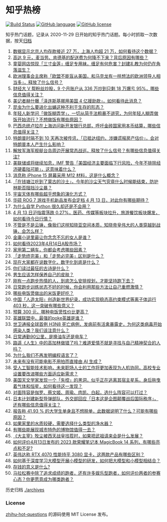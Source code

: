# 知乎热榜
[![Build Status](https://github.com/ToWeLong/zhihu-hot-questions/workflows/CI/badge.svg)](https://github.com/ToWeLong/zhihu-hot-questions/actions)
[![GitHub language](https://img.shields.io/badge/language-golang-orange.svg)](https://golang.org/)
[![GitHub license](https://img.shields.io/github/license/ToWeLong/zhihu-hot-questions)](https://github.com/ToWeLong/zhihu-hot-questions/blob/main/LICENSE)

知乎热门话题，记录从 2020-11-29 日开始的知乎热门话题。每小时抓取一次数据，按天[归档](./archives)

<!-- BEGIN -->

1. [数据显示北京人均存款接近 27 万，上海人均超 21 万，如何看待这个数据？](https://www.zhihu.com/question/595206992)
1. [高达 9 元，麦当劳、肯德基的配送费为何降不下来？背后原因有哪些？](https://www.zhihu.com/question/595324066)
1. [童婴网店惊现「三寸金莲」缠足专用袜，缠足有何危害？封建礼教为何仍在角落滋生？](https://www.zhihu.com/question/595131643)
1. [欧洲理事会主席称「欧盟不能盲从美国，和马克龙有一样想法的欧洲领导人相当多」，释放了什么信号？](https://www.zhihu.com/question/595132786)
1. [财经大 V 帮粉丝炒股，9 个月账户从 336 万炒到只剩 18 万爆亏 95%，哪些信息值得关注？](https://www.zhihu.com/question/595305140)
1. [美记者赫什曝「泽连斯基挪用美国 4 亿援助款」，如何看待此消息？](https://www.zhihu.com/question/595367199)
1. [昆虫为什么要进化出蛹这种不利于生存的形态？](https://www.zhihu.com/question/502944559)
1. [年轻人新学问「做饭糊弄学」，一切从简手法粗暴不讲究，为何年轻人糊弄做饭开始流行？不想做饭有哪些原因？](https://www.zhihu.com/question/595350624)
1. [巴西总统卢拉在上海访问新开发银行总部，呼吁金砖国家用本币结算，哪些信息值得关注？](https://www.zhihu.com/question/595372734)
1. [特朗普时隔不到 10 天再次被传讯，「已抵达纽约，涉嫌谎报房产估价」，会对特朗普本人产生什么影响？](https://www.zhihu.com/question/595369188)
1. [解放军海军舰艇台岛周边开展常态战巡，释放了什么信号？有哪些信息值得关注?](https://www.zhihu.com/question/595007915)
1. [美联储或将继续加息，IMF 警告「美国经济主要面临下行风险，今年不排除经济硬着陆可能」，这意味着什么？](https://www.zhihu.com/question/595307307)
1. [消息称 iPhone 15 屏幕采用 M12 材料，这是什么概念？](https://www.zhihu.com/question/594932513)
1. [「在钱塘江吃到了蒙古的沙土」，今年的沙尘天气究竟什么时候能结束，防护林能否阻挡沙尘暴？](https://www.zhihu.com/question/595310220)
1. [宇宙天体有哪些超乎想象的演化方式？](https://www.zhihu.com/question/595159484)
1. [华硕 ROG 7 游戏手机新品发布会定档 4 月 13 日，对此你有哪些期待？](https://www.zhihu.com/question/591460450)
1. [为什么自学 Python 很久却还是不会用？](https://www.zhihu.com/question/559713692)
1. [4 月 13 日沪指震荡跌 0.27%，医药、传媒等板块拉升，旅游餐饮板块爆发，如何看待今日行情？](https://www.zhihu.com/question/595315099)
1. [不管是不是云锤，像我们这样知晓亚空间本质，知晓帝皇伟大的人类穿越到战锤，会怎么样？](https://www.zhihu.com/question/594762489)
1. [金庸小说里最让你念念不忘的女人是谁？](https://www.zhihu.com/question/293561721)
1. [如何看待2023年4月14日A股市场？](https://www.zhihu.com/question/595425854)
1. [家用第二辆车，你都会考虑哪些因素？](https://www.zhihu.com/question/593149557)
1. [「走势终完美」和「走势必完美」区别是什么？](https://www.zhihu.com/question/594530811)
1. [现在大家都在说数字化，数字化到底是什么？](https://www.zhihu.com/question/422307651)
1. [你们读过最狂的古诗是什么？](https://www.zhihu.com/question/59699160)
1. [男生应该怎样保养自己的皮肤？](https://www.zhihu.com/question/593682093)
1. [刚有一点跑步热情的人，到底怎么安排规划，才能坚持跑下去？](https://www.zhihu.com/question/593013860)
1. [日常跑步训练状态不好的时候，你会利用那些方法让自己重燃激情？](https://www.zhihu.com/question/594215545)
1. [哪些电饭煲做出的米饭更好吃？](https://www.zhihu.com/question/591285347)
1. [中国「人造太阳」创造新世界纪录，成功实现稳态高约束模式等离子体运行 403 秒，这一突破有哪些意义？](https://www.zhihu.com/question/595299535)
1. [预算 300 元，哪种电饭煲性价比更高？](https://www.zhihu.com/question/591688093)
1. [英雄联盟中，最强的poke英雄是谁？](https://www.zhihu.com/question/595113859)
1. [世卫通报全球首例 H3N8 死亡病例，发病前有活禽暴露史，为何这类病毒开始感染人类？我们该注意什么？](https://www.zhihu.com/question/595207019)
1. [日常通勤90公里，是换油车还是电车？](https://www.zhihu.com/question/595308241)
1. [路遥《人生》中的高加林做错了吗？难道爱情不就是寻找与自己精神契合的人吗？](https://www.zhihu.com/question/35755752)
1. [为什么我们不再发明编程语言了？](https://www.zhihu.com/question/593462158)
1. [未来有没有可能电影不用拍而直接由 AI 生成？](https://www.zhihu.com/question/594801424)
1. [受人工智能技术影响，未来职场人士的工作将更加表现为人机协同，高校专业设置要改进哪些方面适应新需求？](https://www.zhihu.com/question/595245357)
1. [美国天文学家发现一个「失控」的黑洞，似乎正在逃离其宿主星系，身后拖曳着气体和恒星，如何看待这一发现？](https://www.zhihu.com/question/595291582)
1. [对面阵容是伽罗、蔡文姬、周瑜、肉凯、白起，选什么阵容可以打过？](https://www.zhihu.com/question/530278128)
1. [日本计划建新型导弹部队，外交部回应「日本这是企图颠覆战后国际秩序」，还有哪些信息值得关注？](https://www.zhihu.com/question/595368432)
1. [报告称 41.93 % 的大学生单身且不想脱单，此数据说明了什么？可能有哪些原因？](https://www.zhihu.com/question/595298961)
1. [如果家里的水质较硬，需要选择什么类型的净水器？](https://www.zhihu.com/question/592802404)
1. [有哪些能展现城市特色的博物馆值得一去？](https://www.zhihu.com/question/592475299)
1. [《大主宰》牧尘被西天战皇找茬时，如果把武祖请来会是什么发展？](https://www.zhihu.com/question/594960681)
1. [如何评价4月13日发布的 2023 款荣耀笔记本 MagicBook 14 系列，有哪些亮点和不足?](https://www.zhihu.com/question/595332081)
1. [英伟达称 RTX 4070 性能持平 3080 显卡，这两款产品有哪些区别？](https://www.zhihu.com/question/594895694)
1. [如何基于深度学习大模型开展小模型的研发，如何把大模型和小模型相结合？](https://www.zhihu.com/question/594938636)
1. [存钱的意义是什么?](https://www.zhihu.com/question/594369788)
1. [马拉松赛中除了追求成绩的跑者，还有许多娱乐型跑者，如何评价两者的参赛心态？你更愿意成为哪类跑者？](https://www.zhihu.com/question/594215528)

<!-- END -->

历史归档 [./archives](./archives)


### License
[zhihu-hot-questions](https://github.com/towelong/zhihu-hot-questions) 的源码使用 MIT License 发布。
